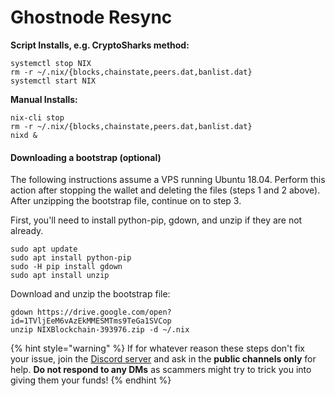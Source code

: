 # Ghostnode Resync

**Script Installs, e.g. CryptoSharks method:**

```text
systemctl stop NIX
rm -r ~/.nix/{blocks,chainstate,peers.dat,banlist.dat}
systemctl start NIX
```

 **Manual Installs:**

```text
nix-cli stop
rm -r ~/.nix/{blocks,chainstate,peers.dat,banlist.dat}
nixd &
```

#### Downloading a bootstrap \(optional\)

The following instructions assume a VPS running Ubuntu 18.04. Perform this action after stopping the wallet and deleting the files \(steps 1 and 2 above\). After unzipping the bootstrap file, continue on to step 3.

First, you'll need to install python-pip, gdown, and unzip if they are not already.

```text
sudo apt update
sudo apt install python-pip
sudo -H pip install gdown
sudo apt install unzip
```

Download and unzip the bootstrap file:

```text
gdown https://drive.google.com/open?id=1TVljEeM6vAzEkMMESMTms9TeGa1SVCop
unzip NIXBlockchain-393976.zip -d ~/.nix
```

{% hint style="warning" %}
If for whatever reason these steps don't fix your issue, join the [Discord server](https://discordapp.com/invite/HGuvDTW) and ask in the **public channels only** for help. **Do not respond to any DMs** as scammers might try to trick you into giving them your funds!
{% endhint %}

